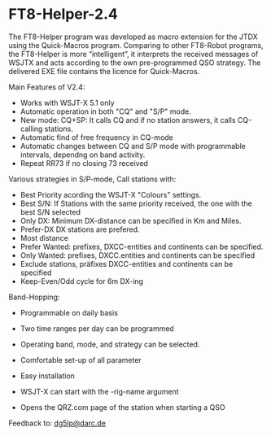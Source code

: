 # FT8-Helper-2.4

The FT8-Helper program was developed as macro extension for the JTDX using the Quick-Macros program. Comparing to other FT8-Robot programs, the FT8-Helper is more “intelligent”, it interprets the received messages of WSJTX and acts according to the own pre-programmed QSO strategy. The delivered EXE file contains the licence for Quick-Macros.

Main Features of V2.4:
- Works with WSJT-X 5.1 only
- Automatic operation in both "CQ" and "S/P" mode.
- New mode: CQ+SP: It calls CQ and if no station answers, it calls CQ-calling stations.
- Automatic find of free frequency in CQ-mode
- Automatic changes between CQ and S/P mode with programmable intervals, dependng on band activity.
- Repeat RR73 if no closing 73 received

Various strategies in S/P-mode, Call stations with:
- Best Priority acording the WSJT-X "Colours" settings.
- Best S/N: If Stations with the same priority received, the one with the best S/N selected
- Only DX: Minimum DX-distance can be specified in Km and Miles.
- Prefer-DX DX stations are prefered.
- Most distance
- Prefer Wanted: prefixes, DXCC-entities and continents can be specified.
- Only Wanted: prefixes, DXCC.entities and continents can be specified 
- Exclude stations, präfixes DXCC-entities and continents can be specified
- Keep-Even/Odd cycle for 6m DX-ing

Band-Hopping:
- Programmable on daily basis
- Two time ranges per day can be programmed
- Operating band, mode, and strategy can be selected.

- Comfortable set-up of all parameter
- Easy installation
- WSJT-X can start with the -rig-name argument 
- Opens the QRZ.com page of the station when starting a QSO

Feedback to: dg5lp@darc.de
